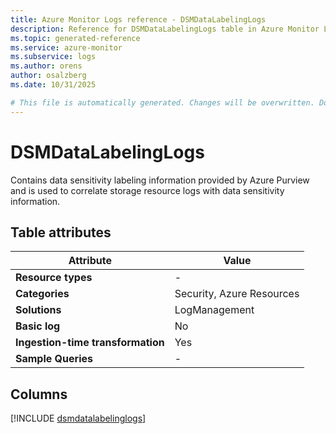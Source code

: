 ```yaml
---
title: Azure Monitor Logs reference - DSMDataLabelingLogs
description: Reference for DSMDataLabelingLogs table in Azure Monitor Logs.
ms.topic: generated-reference
ms.service: azure-monitor
ms.subservice: logs
ms.author: orens
author: osalzberg
ms.date: 10/31/2025

# This file is automatically generated. Changes will be overwritten. Do not change this file directly.
---
```


# DSMDataLabelingLogs

Contains data sensitivity labeling information provided by Azure Purview and  is used to correlate storage resource logs with data sensitivity information.


## Table attributes

|Attribute|Value|
|---|---|
|**Resource types**|-|
|**Categories**|Security, Azure Resources|
|**Solutions**| LogManagement|
|**Basic log**|No|
|**Ingestion-time transformation**|Yes|
|**Sample Queries**|-|



## Columns
  
[!INCLUDE [dsmdatalabelinglogs](~/reusable-content/ce-skilling/azure/includes/azure-monitor/reference/tables/dsmdatalabelinglogs-include.md)]
